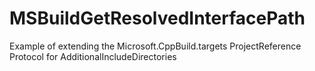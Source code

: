# MSBuildGetResolvedInterfacePath
Example of extending the Microsoft.CppBuild.targets ProjectReference Protocol for AdditionalIncludeDirectories
